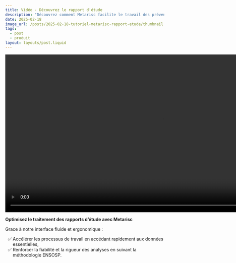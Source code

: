 ```yaml
---
title: Vidéo - Découvrez le rapport d'étude
description: "Découvrez comment Metarisc facilite le travail des préventionnistes en offrant un outil performant pour l’analyse et la gestion des rapports d’étude."
date: 2025-02-18
image_url: /posts/2025-02-18-tutoriel-metarisc-rapport-etude/thumbnail.png
tags:
  - post
  - produit
layout: layouts/post.liquid
---
```


<div class="d-flex justify-content-center mb-5">
  <video src="https://metarisc-docs.s3.fr-par.scw.cloud/Tutos/rapport%20d%27%C3%A9tude%20%281%29.mp4" controls width="1000"></video>
</div>

**Optimisez le traitement des rapports d’étude avec Metarisc**

Grace à notre interface fluide et ergonomique :
<ul class="d-flex flex-column gap-2" style="list-style: '✅ '">
  <li> Accélérer les processus de travail en accédant rapidement  aux données essentielles,</li>
  <li> Renforcer la fiabilité et la rigueur des analyses en suivant la méthodologie ENSOSP.</li>
</ul>